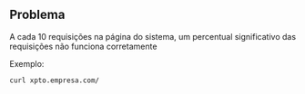## Problema

A cada 10 requisições na página do sistema, um percentual significativo das requisições não funciona corretamente

Exemplo:

```bash
curl xpto.empresa.com/
```
